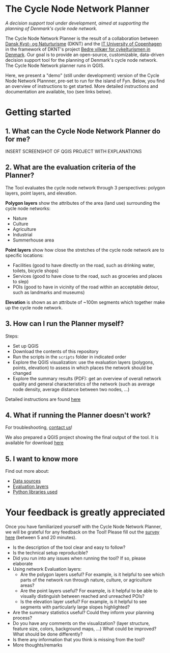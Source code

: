 # The Cycle Node Network Planner

*A decision support tool under development, aimed at supporting the planning of Denmark's cycle node network.*

The Cycle Node Network Planner is the result of a collaboration between [Dansk Kyst- og Naturturisme](LINK) (DKNT) and the [IT University of Copenhagen](LINK) in the framework of DKNT's project [Bedre vilkær for cykelturismen in Denmark](LINK). Our goal is to provide an open-source, customizable, data-driven decision support tool for the planning of Denmark's cycle node network. The Cycle Node Network planner runs in QGIS.

Here, we present a "demo" (still under development) version of the Cycle Node Network Plannner, pre-set to run for the island of Fyn. Below, you find an overview of instructions to get started. More detailed instructions and documentation are available, too (see links below).

# Getting started

## 1. What can the Cycle Node Network Planner do for me?

INSERT SCREENSHOT OF QGIS PROJECT WITH EXPLANATIONS

## 2. What are the evaluation criteria of the Planner?

The Tool evaluates the cycle node network through 3 perspectives: polygon layers, point layers, and elevation.

**Polygon layers** show the attributes of the area (land use) surrounding the cycle node networks:
* Nature
* Culture
* Agriculture
* Industrial
* Summerhouse area

**Point layers** show how close the stretches of the cycle node network are to specific locations:
* Facilities (good to have directly on the road, such as drinking water, toilets, bicycle shops)
* Services (good to have close to the road, such as groceries and places to slep)
* POIs (good to have in vicinity of the road within an acceptable detour, such as landmarks and museums)

**Elevation** is shown as an attribute of ~100m segments which together make up the cycle node network.

## 3. How can I run the Planner myself?

Steps:
* Set up QGIS
* Download the contents of this repository
* Run the scripts in the `scripts` folder in indicated order
* Explore the QGIS visualization: use the evaluation layers (polygons, points, elevation) to assess in which places the network should be changed 
* Explore the summary results (PDF): get an overview of overall network quality and general characteristics of the network (such as average node density, average distance between two nodes, ...)

Detailed instructions are found [here](LINK)

## 4. What if running the Planner doesn't work?

For troubleshooting, [contact us](mailto:anvy@itu.dk)! 

We also prepared a QGIS project showing the final output of the tool. It is available for download [here](LINK)

## 5. I want to know more

Find out more about:
* [Data sources](LINK)
* [Evaluation layers](LINK)
* [Python libraries used](LINK)

# Your feedback is greatly appreciated

Once you have familiarized yourself with the Cycle Node Network Planner, we will be grateful for any feedback on the Tool! Please fill out the [survey here](LINK) (between 5 and 20 minutes).

* Is the description of the tool clear and easy to follow?
* Is the technical setup reproducible? 
* Did you run into any issues when running the tool? If so, please elaborate
* Using network Evaluation layers:
    - Are the polygon layers useful? For example, is it helpful to see which parts of the network run through nature, culture, or agriculture areas?
    - Are the point layers useful? For example, is it helpful to be able to visually distinguish between reached and unreached POIs? 
    - Is the elevation layer useful? For example, is it helpful to see segments with particularly large slopes highlighted?
* Are the summary statistics useful? Could they inform your planning process?
* Do you have any comments on the visualization? (layer structure, feature size, colors, background maps, ...) What could be improved? What should be done differently?
* Is there any information that you think is missing from the tool?
* More thoughts/remarks